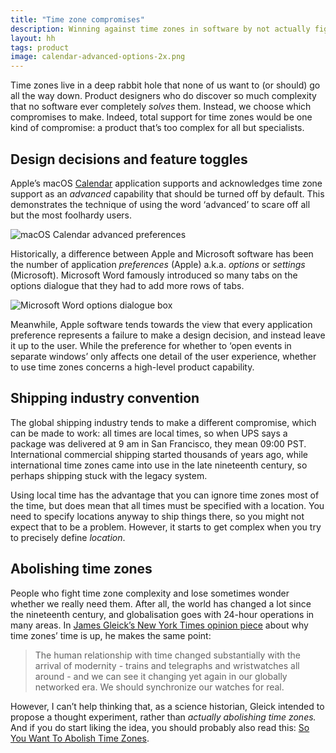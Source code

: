 ```yaml
---
title: "Time zone compromises"
description: Winning against time zones in software by not actually fighting
layout: hh
tags: product
image: calendar-advanced-options-2x.png
---
```


Time zones live in a deep rabbit hole that none of us want to (or should) go all the way down.
Product designers who do discover so much complexity that no software ever completely _solves_ them.
Instead, we choose which compromises to make.
Indeed, total support for time zones would be one kind of compromise:
a product that’s too complex for all but specialists.

## Design decisions and feature toggles

Apple’s macOS [Calendar](https://en.wikipedia.org/wiki/Calendar_(Apple)) 
application supports and acknowledges time zone support as an _advanced_ capability that should be turned off by default.
This demonstrates the technique of using the word ‘advanced’ to scare off all but the most foolhardy users.

<img src="calendar-advanced-options.png" srcset="calendar-advanced-options-2x.png 2x" alt="macOS Calendar advanced preferences">

Historically, a difference between Apple and Microsoft software has been the number of application _preferences_ (Apple) a.k.a. _options_ or _settings_ (Microsoft).
Microsoft Word famously introduced so many tabs on the options dialogue that they had to add more rows of tabs.

![Microsoft Word options dialogue box](microsoft-word-options.png)

Meanwhile, Apple software tends towards the view that every application preference represents a failure to make a design decision, and instead leave it up to the user.
While the preference for whether to ‘open events in separate windows’ only affects one detail of the user experience, whether to use time zones concerns a high-level product capability.

## Shipping industry convention

The global shipping industry tends to make a different compromise, which can be made to work: all times are local times, so when UPS says a package was delivered at 9 am in San Francisco, they mean 09:00 PST.
International commercial shipping started thousands of years ago, while international time zones came into use in the late nineteenth century, so perhaps shipping stuck with the legacy system.

Using local time has the advantage that you can ignore time zones most of the time, but does mean that all times must be specified with a location.
You need to specify locations anyway to ship things there, so you might not expect that to be a problem.
However, it starts to get complex when you try to precisely define _location_.

## Abolishing time zones

People who fight time zone complexity and lose sometimes wonder whether we really need them.
After all, the world has changed a lot since the nineteenth century, and globalisation goes with 24-hour operations in many areas.
In [James Gleick’s New York Times opinion piece](https://www.nytimes.com/2016/11/06/opinion/sunday/time-to-dump-time-zones.html) about why time zones’ time is up, he makes the same point:

> The human relationship with time changed substantially with the arrival of modernity - 
> trains and telegraphs and wristwatches all around - 
> and we can see it changing yet again in our globally networked era.
> We should synchronize our watches for real.

However, I can’t help thinking that, as a science historian, Gleick intended to propose a thought experiment, rather than _actually abolishing time zones._ 
And if you do start liking the idea, you should probably also read this:
[So You Want To Abolish Time Zones](https://qntm.org/abolish).
